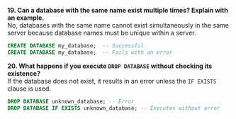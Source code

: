 **19. Can a database with the same name exist multiple times? Explain with an example.**  
No, databases with the same name cannot exist simultaneously in the same server because database names must be unique within a server.
```sql
CREATE DATABASE my_database;  -- Successful
CREATE DATABASE my_database;  -- Fails with an error
```

**20. What happens if you execute `DROP DATABASE` without checking its existence?**  
If the database does not exist, it results in an error unless the `IF EXISTS` clause is used.
```sql
DROP DATABASE unknown_database; -- Error  
DROP DATABASE IF EXISTS unknown_database; -- Executes without error
```
